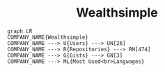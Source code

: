 <h1 align="center">Wealthsimple</h1>

```mermaid
graph LR
COMPANY_NAME{Wealthsimple}
COMPANY_NAME ---> U{Users} ---> UN[26]
COMPANY_NAME ---> R{Repositories} ---> RN[474]
COMPANY_NAME ---> G{Gists} ---> GN[3]
COMPANY_NAME ---> ML{Most Used<br>Languages}
```
